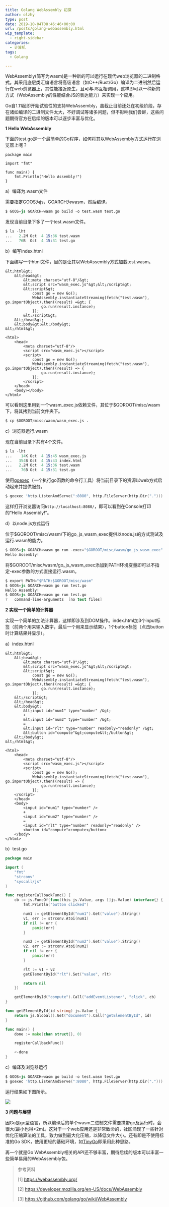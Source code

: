 ```yaml
---
title: Golang WebAssembly 初探
author: olzhy
type: post
date: 2019-10-04T08:46:46+00:00
url: /posts/golang-webassembly.html
wip_template:
  - right-sidebar
categories:
  - 计算机
tags:
  - Golang

---
```

WebAssembly(简写为wasm)是一种新的可以运行在现代web浏览器的二进制格式。其采用底层类汇编语言将高级语言（如C++/Rust/Go）编译为二进制然后运行在web浏览器上，其性能接近原生，且可与JS互相调用，这样即可以一种新的方式（WebAssembly的性能结合JS的表达能力）来实现一个应用。
  
Go自1.11起即开始试验性的支持WebAssembly，虽截止目前还处在初级阶段，存在诸如编译的二进制文件太大，不好调试等诸多问题，但不影响我们尝鲜，这些问题期待官方在后续的版本可以逐步丰富与优化。

**1 Hello WebAssembly**
  
下面的test.go是一个最简单的Go程序，如何将其以WebAssembly方式运行在浏览器上呢？

```Golang
package main

import "fmt"

func main() {
    fmt.Println("Hello Assembly!")
}
```

a）编译为.wasm文件
  
需要指定GOOS为js，GOARCH为wasm，然后编译。

```s
$ GOOS=js GOARCH=wasm go build -o test.wasm test.go
```

发现当前目录下多了一个test.wasm文件。

```s
$ ls -lht
...   2.2M Oct  4 15:36 test.wasm
...   76B  Oct  4 15:31 test.go
```

b）编写index.html
  
下面编写一个html文件，目的是让其以WebAssembly方式加载test.wasm。

```
&lt;html&gt;
    &lt;head&gt;
        &lt;meta charset="utf-8"/&gt;
        &lt;script src="wasm_exec.js"&gt;&lt;/script&gt;
        &lt;script&gt;
            const go = new Go();
            WebAssembly.instantiateStreaming(fetch("test.wasm"), go.importObject).then((result) =&gt; {
                go.run(result.instance);
            });
        &lt;/script&gt;
    &lt;/head&gt;
    &lt;body&gt;&lt;/body&gt;
&lt;/html&gt;
```

```
<html>
    <head>
        <meta charset="utf-8"/>
        <script src="wasm_exec.js"></script>
        <script>
            const go = new Go();
            WebAssembly.instantiateStreaming(fetch("test.wasm"), go.importObject).then((result) => {
                go.run(result.instance);
            });
        </script>
    </head>
    <body></body>
</html>
```

可以看到这里用到一个wasm_exec.js依赖文件，其位于$GOROOT/misc/wasm下，将其拷到当前文件夹下。

```s
$ cp $GOROOT/misc/wasm/wasm_exec.js .
```

c）浏览器运行.wasm
  
现在当前目录下共有4个文件。

```s
$ ls -lht
...    14K Oct  4 15:45 wasm_exec.js
...   354B Oct  4 15:43 index.html
...   2.2M Oct  4 15:36 test.wasm
...    76B Oct  4 15:31 test.go
```

使用[goexec](https://github.com/shurcooL/goexec)（一个执行go函数的命令行工具）将当前目录下的资源以web方式启动起来并提供服务。

```s
$ goexec 'http.ListenAndServe(":8080", http.FileServer(http.Dir(".")))'
```

这样打开浏览器访问`http://localhost:8080/`，即可以看到在Console打印的“Hello Assembly!”。

d）以node.js方式运行
  
位于$GOROOT/misc/wasm/下的go_js_wasm_exec提供以node.js的方式测试及运行.wasm的能力。

```s
$ GOOS=js GOARCH=wasm go run -exec="$GOROOT/misc/wasm/go_js_wasm_exec" test.go
Hello Assembly!
```

将$GOROOT/misc/wasm/go_js_wasm_exec添加到PATH环境变量即可以不指定-exec参数的方式直接运行.wasm。

```s
$ export PATH="$PATH:$GOROOT/misc/wasm"
$ GOOS=js GOARCH=wasm go run test.go
Hello Assembly!
$ GOOS=js GOARCH=wasm go run test.go
?   command-line-arguments  [no test files]
```

**2 实现一个简单的计算器**
  
实现一个简单的加法计算器，这样即涉及到DOM操作。index.html加3个input标签（前两个用来输入数字，最后一个用来显示结果），1个button标签（点击button时计算结果并显示）。
  
a）index.html

```
&lt;html&gt;
    &lt;head&gt;
        &lt;meta charset="utf-8"/&gt;
        &lt;script src="wasm_exec.js"&gt;&lt;/script&gt;
        &lt;script&gt;
            const go = new Go();
            WebAssembly.instantiateStreaming(fetch("test.wasm"), go.importObject).then((result) =&gt; {
                go.run(result.instance);
            });
    &lt;/script&gt;
    &lt;/head&gt;
    &lt;body&gt;
        &lt;input id="num1" type="number" /&gt;
        +
        &lt;input id="num2" type="number" /&gt;
        =
        &lt;input id="rlt" type="number" readonly="readonly" /&gt;
        &lt;button id="compute"&gt;compute&lt;/button&gt;
    &lt;/body&gt;
&lt;/html&gt;
```

```
<html>
    <head>
        <meta charset="utf-8"/>
        <script src="wasm_exec.js"></script>
        <script>
            const go = new Go();
            WebAssembly.instantiateStreaming(fetch("test.wasm"), go.importObject).then((result) => {
                go.run(result.instance);
            });
    </script>
    </head>
    <body>
        <input id="num1" type="number" />
        +
        <input id="num2" type="number" />
        =
        <input id="rlt" type="number" readonly="readonly" />
        <button id="compute">compute</button>
    </body>
</html>
```

b）test.go

```Go
package main

import (
    "fmt"
    "strconv"
    "syscall/js"
)

func registerCallbackFunc() {
    cb := js.FuncOf(func(this js.Value, args []js.Value) interface{} {
        fmt.Println("button clicked")

        num1 := getElementById("num1").Get("value").String()
        v1, err := strconv.Atoi(num1)
        if nil != err {
            panic(err)
        }

        num2 := getElementById("num2").Get("value").String()
        v2, err := strconv.Atoi(num2)
        if nil != err {
            panic(err)
        }

        rlt := v1 + v2
        getElementById("rlt").Set("value", rlt)

        return nil
    })

    getElementById("compute").Call("addEventListener", "click", cb)
}

func getElementById(id string) js.Value {
    return js.Global().Get("document").Call("getElementById", id)
}

func main() {
    done := make(chan struct{}, 0)

    registerCallbackFunc()

    <-done
}
```

c）编译及浏览器运行

```s
$ GOOS=js GOARCH=wasm go build -o test.wasm test.go
$ goexec 'http.ListenAndServe(":8080", http.FileServer(http.Dir(".")))'
```

运行结果如下图所示。

![](https://yanleilei.com/static/images/2019/10/wasm-calc.png)

**3 问题与展望**
  
因Go是gc型语言，所以编译后的单个wasm二进制文件需要携带gc及运行时，会很大(最小也得>2m)。这对于一个web应用还是非常致命的，社区涌现了一些针对优化压缩算法的工具，致力做到最大化压缩，以降低文件大小。还有即是不使用标准的Go SDK，使用更轻的基础环境，如<a href="https://tinygo.org" target="_blank">TinyGo</a>即采用此种思路。
  
再一个就是Go WebAssembly相关的API还不够丰富，期待后续的版本可以丰富一些简单易用的WebAssembly包。

> 参考资料
>
> [1]&nbsp;<a href="https://webassembly.org/" target="blank">https://webassembly.org/</a>
>
> [2]&nbsp;<a href="https://developer.mozilla.org/en-US/docs/WebAssembly" target="blank">https://developer.mozilla.org/en-US/docs/WebAssembly</a>
>
> [3]&nbsp;<a href="https://github.com/golang/go/wiki/WebAssembly" target="blank">https://github.com/golang/go/wiki/WebAssembly</a>